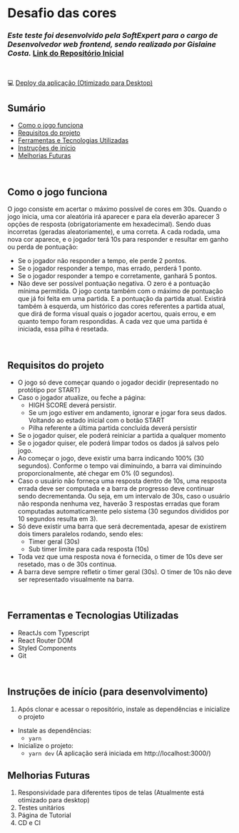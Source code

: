 # Desafio das cores

### *Este teste foi desenvolvido pela SoftExpert para o cargo de Desenvolvedor web frontend, sendo realizado por Gislaine Costa.* [Link do Repositório Inicial](https://github.com/gustavoittner/AnalyticsDesafioFront)
<br>

💻 [Deploy da aplicação (Otimizado para Desktop)](https://desafio-cores.surge.sh/)
<br>

## Sumário
  - [Como o jogo funciona](#como-o-jogo-funciona)
  - [Requisitos do projeto](#requisitos-do-projeto)
  - [Ferramentas e Tecnologias Utilizadas](#ferramentas-e-tecnologias-utilizadas)
  - [Instruções de início](#instruções-de-início)
  - [Melhorias Futuras](#melhorias-futuras)
<br>

## Como o jogo funciona
O jogo consiste em acertar o máximo possível de cores em 30s. Quando o jogo inicia, uma cor aleatória irá aparecer e para ela deverão aparecer 3 opções de resposta (obrigatoriamente em hexadecimal). Sendo duas incorretas (geradas aleatoriamente), e uma correta. A cada rodada, uma nova cor aparece, e o jogador terá 10s para responder e resultar em ganho ou perda de pontuação:
- Se o jogador não responder a tempo, ele perde 2 pontos.
- Se o jogador responder a tempo, mas errado, perderá 1 ponto.
- Se o jogador responder a tempo e corretamente, ganhará 5 pontos.
- Não deve ser possível pontuação negativa. O zero é a pontuação mínima permitida.
O jogo conta também com o máximo de pontuação que já foi feita em uma partida. E a pontuação da partida atual. Existirá também à esquerda, um histórico das cores referentes a partida atual, que dirá de forma visual quais o jogador acertou, quais errou, e em quanto tempo foram respondidas. A cada vez que uma partida é iniciada, essa pilha é resetada.
<br>

## Requisitos do projeto
- O jogo só deve começar quando o jogador decidir (representado no protótipo por START)
- Caso o jogador atualize, ou feche a página:
  - HIGH SCORE deverá persistir.
  - Se um jogo estiver em andamento, ignorar e jogar fora seus dados. Voltando ao estado inicial com o botão START
  - Pilha referente a última partida concluída deverá persistir
- Se o jogador quiser, ele poderá reiniciar a partida a qualquer momento
- Se o jogador quiser, ele poderá limpar todos os dados já salvos pelo jogo.
- Ao começar o jogo, deve existir uma barra indicando 100% (30 segundos). Conforme o tempo vai diminuindo, a barra vai diminuindo proporcionalmente, até chegar em 0% (0 segundos).
- Caso o usuário não forneça uma resposta dentro de 10s, uma resposta errada deve ser computada e a barra de progresso deve continuar sendo decrementanda. Ou seja, em um intervalo de 30s, caso o usuário não responda nenhuma vez, haverão 3 respostas erradas que foram computadas automaticamente pelo sistema (30 segundos divididos por 10 segundos resulta em 3).
- Só deve existir uma barra que será decrementada, apesar de existirem dois timers paralelos rodando, sendo eles:
  - Timer geral (30s)
  - Sub timer limite para cada resposta (10s)
- Toda vez que uma resposta nova é fornecida, o timer de 10s deve ser resetado, mas o de 30s continua.
- A barra deve sempre refletir o timer geral (30s). O timer de 10s não deve ser representado visualmente na barra.
<br>

## Ferramentas e Tecnologias Utilizadas
- ReactJs com Typescript
- React Router DOM
- Styled Components
- Git
<br>

## Instruções de início (para desenvolvimento)
1. Após clonar e acessar o repositório, instale as dependências e inicialize o projeto
  * Instale as dependências:
    * `yarn`
  * Inicialize o projeto:
    * `yarn dev` (A aplicação será iniciada em http://localhost:3000/)
   
## Melhorias Futuras
1. Responsividade para diferentes tipos de telas (Atualmente está otimizado para desktop)
2. Testes unitários
3. Página de Tutorial
4. CD e CI
